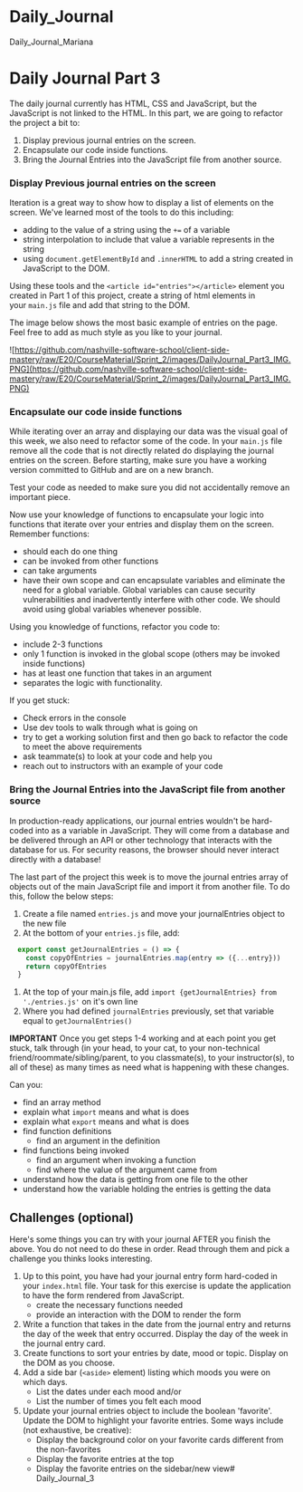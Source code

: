 # Daily_Journal
Daily_Journal_Mariana

# **Daily Journal Part 3**

The daily journal currently has HTML, CSS and JavaScript, but the JavaScript is not linked to the HTML. In this part, we are going to refactor the project a bit to:

1. Display previous journal entries on the screen.
2. Encapsulate our code inside functions.
3. Bring the Journal Entries into the JavaScript file from another source.

### **Display Previous journal entries on the screen**

Iteration is a great way to show how to display a list of elements on the screen. We've learned most of the tools to do this including:

- adding to the value of a string using the `+=` of a variable
- string interpolation to include that value a variable represents in the string
- using `document.getElementById` and `.innerHTML` to add a string created in JavaScript to the DOM.

Using these tools and the `<article id="entries"></article>` element you created in Part 1 of this project, create a string of html elements in your `main.js` file and add that string to the DOM.

The image below shows the most basic example of entries on the page. Feel free to add as much style as you like to your journal.       

![https://github.com/nashville-software-school/client-side-mastery/raw/E20/CourseMaterial/Sprint_2/images/DailyJournal_Part3_IMG.PNG](https://github.com/nashville-software-school/client-side-mastery/raw/E20/CourseMaterial/Sprint_2/images/DailyJournal_Part3_IMG.PNG)

### **Encapsulate our code inside functions**

While iterating over an array and displaying our data was the visual goal of this week, we also need to refactor some of the code. In your `main.js` file remove all the code that is not directly related do displaying the journal entries on the screen. Before starting, make sure you have a working version committed to GitHub and are on a new branch.

Test your code as needed to make sure you did not accidentally remove an important piece.

Now use your knowledge of functions to encapsulate your logic into functions that iterate over your entries and display them on the screen. Remember functions:

- should each do one thing
- can be invoked from other functions
- can take arguments
- have their own scope and can encapsulate variables and eliminate the need for a global variable. Global variables can cause security vulnerabilities and inadvertently interfere with other code. We should avoid using global variables whenever possible.

Using you knowledge of functions, refactor you code to:

- include 2-3 functions
- only 1 function is invoked in the global scope (others may be invoked inside functions)
- has at least one function that takes in an argument
- separates the logic with functionality.

If you get stuck:

- Check errors in the console
- Use dev tools to walk through what is going on
- try to get a working solution first and then go back to refactor the code to meet the above requirements
- ask teammate(s) to look at your code and help you
- reach out to instructors with an example of your code

### **Bring the Journal Entries into the JavaScript file from another source**

In production-ready applications, our journal entries wouldn't be hard-coded into as a variable in JavaScript. They will come from a database and be delivered through an API or other technology that interacts with the database for us. For security reasons, the browser should never interact directly with a database!

The last part of the project this week is to move the journal entries array of objects out of the main JavaScript file and import it from another file. To do this, follow the below steps:

1. Create a file named `entries.js` and move your journalEntries object to the new file
2. At the bottom of your `entries.js` file, add:

```jsx
  export const getJournalEntries = () => {
    const copyOfEntries = journalEntries.map(entry => ({...entry}))
    return copyOfEntries
  }
```

1. At the top of your main.js file, add `import {getJournalEntries} from './entries.js'` on it's own line
2. Where you had defined `journalEntries` previously, set that variable equal to `getJournalEntries()`

**IMPORTANT** Once you get steps 1-4 working and at each point you get stuck, talk through (in your head, to your cat, to your non-technical friend/roommate/sibling/parent, to you classmate(s), to your instructor(s), to all of these) as many times as need what is happening with these changes.

Can you:

- find an array method
- explain what `import` means and what is does
- explain what `export` means and what is does
- find function definitions
    - find an argument in the definition
- find functions being invoked
    - find an argument when invoking a function
    - find where the value of the argument came from
- understand how the data is getting from one file to the other
- understand how the variable holding the entries is getting the data

## **Challenges (optional)**

Here's some things you can try with your journal AFTER you finish the above. You do not need to do these in order. Read through them and pick a challenge you thinks looks interesting.

1. Up to this point, you have had your journal entry form hard-coded in your `index.html` file. Your task for this exercise is update the application to have the form rendered from JavaScript.
    - create the necessary functions needed
    - provide an interaction with the DOM to render the form
2. Write a function that takes in the date from the journal entry and returns the day of the week that entry occurred. Display the day of the week in the journal entry card.
3. Create functions to sort your entries by date, mood or topic. Display on the DOM as you choose.
4. Add a side bar (`<aside>` element) listing which moods you were on which days.
    - List the dates under each mood and/or
    - List the number of times you felt each mood
5. Update your journal entries object to include the boolean 'favorite'. Update the DOM to highlight your favorite entries. Some ways include (not exhaustive, be creative):
    - Display the background color on your favorite cards different from the non-favorites
    - Display the favorite entries at the top
    - Display the favorite entries on the sidebar/new view# Daily_Journal_3
